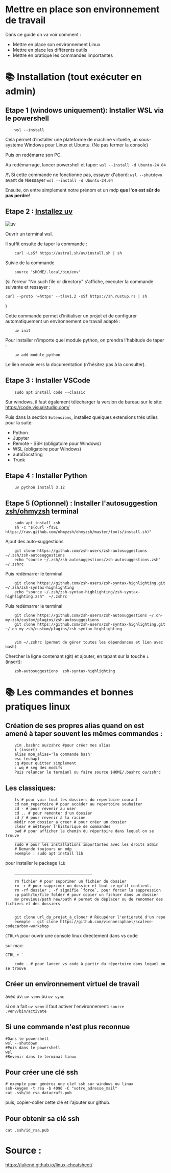 # Mettre en place son environnement de travail


Dans ce guide on va voir comment :
- Mettre en place son environnement Linux 
- Mettre en place les différents outils 
- Mettre en pratique les commandes importantes

# 📚 Installation (tout exécuter en admin)

## Etape 1 (windows uniquement): Installer WSL via le powershell 
        wsl --install

Cela permet d’installer une plateforme de machine virtuelle, un sous-système Windows pour Linux et Ubuntu. (Ne pas fermer la console)

Puis on redémarre son PC.

Au redémarrage, lancer powershell et taper:
`wsl --install -d Ubuntu-24.04`

/!\ Si cette commande ne fonctionne pas, essayer d'abord: `wsl --shutdown` avant de réessayer `wsl --install -d Ubuntu-24.04`

Ensuite, on entre simplement notre prénom et un mdp **que l'on est sûr de pas perdre**!

## Etape 2 : [Installez uv](https://github.com/astral-sh/uv)

![uv](images/uv.png)

Ouvrir un terminal wsl.

Il suffit ensuite de taper la commande :

        curl -LsSf https://astral.sh/uv/install.sh | sh

Suivie de la commande

        source '$HOME/.local/bin/env'

(si l'erreur "No such file or directory" s'affiche, executer la commande suivante et ressayer :
```
curl --proto '=https' --tlsv1.2 -sSf https://sh.rustup.rs | sh
```
)

Cette commande permet d'initialiser un projet et de configurer automatiquement un environnement de travail adapté :

        uv init

Pour installer n'importe quel module python, on prendra l'habitude de taper : 

        uv add module_python

Le lien envoie vers la documentation (n'hésitez pas à la consulter).

## Etape 3 : Installer VSCode

        sudo apt install code --classic

Sur windows, il faut également télécharger la version de bureau sur le site: https://code.visualstudio.com/

Puis dans la section `Extensions`, installez quelques extensions très utiles pour la suite:

- Python
- Jupyter
- Remote - SSH (obligatoire pour Windows)
- WSL (obligatoire pour Windows)
- autoDocstring
- Trunk

## Etape 4 : Installer Python

        uv python install 3.12

## Etape 5 (Optionnel) : Installer l'autosuggestion [zsh/ohmyzsh](https://rdr-it.io/ameliorer-son-terminal-avec-zsh-sur-ubuntu-debian/) terminal

        sudo apt install zsh
        sh -c "$(curl -fsSL https://raw.github.com/ohmyzsh/ohmyzsh/master/tools/install.sh)"

Ajout des auto-suggestions

        git clone https://github.com/zsh-users/zsh-autosuggestions ~/.zsh/zsh-autosuggestions
        echo "source ~/.zsh/zsh-autosuggestions/zsh-autosuggestions.zsh" ~/.zshrc
Puis redémarrer le terminal

        git clone https://github.com/zsh-users/zsh-syntax-highlighting.git ~/.zsh/zsh-syntax-highlighting
        echo "source ~/.zsh/zsh-syntax-highlighting/zsh-syntax-highlighting.zsh"  ~/.zshrc
Puis redémarrer le terminal

        git clone https://github.com/zsh-users/zsh-autosuggestions ~/.oh-my-zsh/custom/plugins/zsh-autosuggestions
        git clone https://github.com/zsh-users/zsh-syntax-highlighting.git ~/.oh-my-zsh/custom/plugins/zsh-syntax-highlighting


        vim ~/.zshrc (permet de gérer toutes les dépendances et lien avec bash)

Chercher la ligne contenant (git) et ajouter, en tapant sur la touche `i` (insert):

        zsh-autosuggestions  zsh-syntax-highlighting



# 📚 Les commandes et bonnes pratiques linux

## Création de ses propres alias quand on est amené à taper souvent les mêmes commandes : 

        vim .bashrc ou/zshrc #pour créer mes alias
        i (insert)
        alias mon_alias='la commande bash'
        esc (echap)
        :q #pour quitter simplement
        : wq # svg des modifs 
        Puis relancer le termianl ou faire source $HOME/.bashrc ou/zshrc

## Les classiques:

        ls # pour voir tout les dossiers du repertoire courant
        cd nom_repertoire # pour accéder au repertoire souhaiter
        cd - # pour revenir au user
        cd .. # pour remonter d'un dossier 
        cd / # pour revenir à la racine
        mkdir nom_dossier_a_creer # pour créer un dossier 
        clear # nettoyer l'historique de commandes
        pwd # pour afficher le chemin du répertoire dans lequel on se trouve
        ________________________________
        sudo # pour les installations importantes avec les droits admin
        # Demande toujours un mdp
        exemple : sudo apt install lib 
pour installer le package `lib`

        __________________________________

        rm fichier # pour supprimer un fichier du dossier
        rm -r # pour supprimer un dossier et tout ce qu'il contient.
        rm -rf dossier ; -f signifie `force`, pour forcer la suppression
        cp path/to/file folder # pour copier un fichier dans un dossier
        mv previous/path new/path # permet de déplacer ou de renommer des fichiers et des dossiers


        git clone url_du_projet_à_cloner # Récupérer l'entièreté d'un repo 
        exemple : git clone https://github.com/vienneraphael/scalene-codecarbon-workshop


`CTRL+%` pour ouvrir une console linux directement dans vs code

sur mac: 
```
CTRL + ` 
```

        code . # pour lancer vs code à partir du répertoire dans lequel on se trouve


## Créer un environnement virtuel de travail 

avec uv: `uv venv` ou `uv sync`

si on a fait `uv venv` il faut activer l'environnement: `source .venv/bin/activate` 

## Si une commande n'est plus reconnue 
    #Dans le powershell
    wsl --shutdown
    #Puis dans le powershell
    wsl
    #Revenir dans le terminal linux  


## Pour créer une clé ssh
    # exemple pour générez une clef ssh sur windows ou linux 
    ssh-keygen -t rsa -b 4096 -C "votre_adresse_mail"
    cat .ssh/id_rsa_datacraft.pub

puis, copier-coller cette clé et l'ajouter sur github.

## Pour obtenir sa clé ssh  
    cat .ssh/id_rsa.pub

# Source : 

https://juliend.github.io/linux-cheatsheet/
